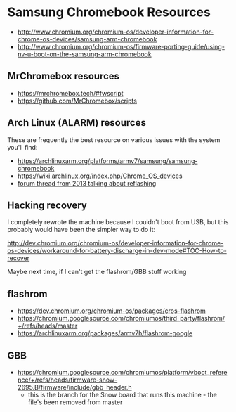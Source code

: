 # Samsung Chromebook Resources

- http://www.chromium.org/chromium-os/developer-information-for-chrome-os-devices/samsung-arm-chromebook
- http://www.chromium.org/chromium-os/firmware-porting-guide/using-nv-u-boot-on-the-samsung-arm-chromebook

## MrChromebox resources

- https://mrchromebox.tech/#fwscript
- https://github.com/MrChromebox/scripts

## Arch Linux (ALARM) resources

These are frequently the best resource on various issues with the system you'll find:

- https://archlinuxarm.org/platforms/armv7/samsung/samsung-chromebook
- https://wiki.archlinux.org/index.php/Chrome_OS_devices
- [forum thread from 2013 talking about reflashing](https://archlinuxarm.org/forum/viewtopic.php?f=27&t=4016&start=130)

## Hacking recovery

I completely rewrote the machine because I couldn't boot from USB, but this probably would have been the simpler way to do it:

http://dev.chromium.org/chromium-os/developer-information-for-chrome-os-devices/workaround-for-battery-discharge-in-dev-mode#TOC-How-to-recover

Maybe next time, if I can't get the flashrom/GBB stuff working

## flashrom

- https://dev.chromium.org/chromium-os/packages/cros-flashrom
- https://chromium.googlesource.com/chromiumos/third_party/flashrom/+/refs/heads/master
- https://archlinuxarm.org/packages/armv7h/flashrom-google

## GBB

- https://chromium.googlesource.com/chromiumos/platform/vboot_reference/+/refs/heads/firmware-snow-2695.B/firmware/include/gbb_header.h
  - this is the branch for the Snow board that runs this machine - the file's been removed from master
